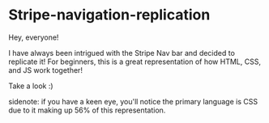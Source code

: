 # Stripe-navigation-replication
Hey, everyone! 

I have always been intrigued with the Stripe Nav bar and decided to replicate it! For beginners, this is a great representation of how HTML, CSS, and JS work together! 

Take a look :) 

sidenote: if you have a keen eye, you'll notice the primary language is CSS due to it making up 56% of this representation. 

